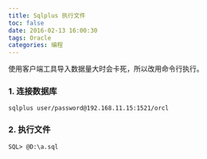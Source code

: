 ```yaml
---
title: Sqlplus 执行文件
toc: false
date: 2016-02-13 16:00:30
tags: Oracle
categories: 编程
---
```


使用客户端工具导入数据量大时会卡死，所以改用命令行执行。

### 1. 连接数据库
```
sqlplus user/password@192.168.11.15:1521/orcl
```
### 2. 执行文件
```
SQL> @D:\a.sql
```
